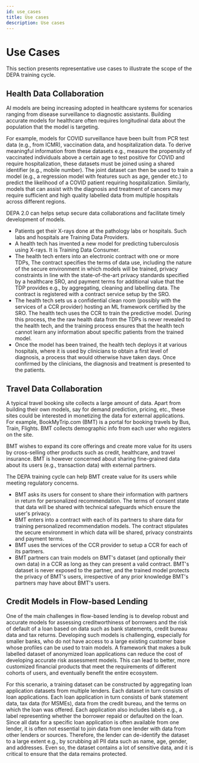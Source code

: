 ```yaml
---
id: use_cases
title: Use cases
description: Use cases
---
```


# Use Cases

This section presents representative use cases to illustrate the scope of the DEPA training cycle. 

## Health Data Collaboration
AI models are being increasing adopted in healthcare systems for scenarios ranging from disease surveillance to diagnostic assistants. Building accurate models for healthcare often requires longitudinal data about the population that the model is targeting. 

For example, models for COVID surveillance have been built from PCR test data (e.g., from ICMR), vaccination data, and hospitalization data. To derive meaningful information from these datasets e.g., measure the propensity of vaccinated individuals above a certain age to test positive for COVID and require hospitalization, these datasets must be joined using a shared identifier (e.g., mobile number). The joint dataset can then be used to train a model (e.g., a regression model with features such as age, gender etc.) to predict the likelihood of a COVID patient requiring hospitalization. Similarly, models that can assist with the diagnosis and treatment of cancers may require sufficient and high quality labelled data from multiple hospitals across different regions. 

DEPA 2.0 can helps setup secure data collaborations and facilitate timely development of models. 

- Patients get their X-rays done at the pathology labs or hospitals. Such labs and hospitals are Training Data Providers.
- A health tech has invented a new model for predicting tuberculosis using X-rays. It is Training Data Consumer.
- The health tech enters into an electronic contract with one or more TDPs, The contract specifies the terms of data use, including the nature of the secure environment in which models will be trained, privacy constraints in line with the state-of-the-art privacy standards specified by a healthcare SRO, and payment terms for additional value that the TDP provides e.g., by aggregating, cleaning and labelling data. The contract is registered with a contract service setup by the SRO. 
- The health tech sets us a confidential clean room (possibly with the services of a CCR provider) hosting an ML framework certified by the SRO. The health tech uses the CCR to train the predictive model. During this process, the the raw health data from the TDPs is never revealed to the health tech, and the training process ensures that the health tech cannot learn any information about specific patients from the trained model.  
- Once the model has been trained, the health tech deploys it at various hospitals, where it is used by clinicians to obtain a first level of diagnosis, a process that would otherwise have taken days. Once confirmed by the clinicians, the diagnosis and treatment is presented to the patients. 

## Travel Data Collaboration
A typical travel booking site collects a large amount of data. Apart from building their own models, say for demand prediction, pricing, etc., these sites could be interested in monetizing the data for external applications. For example, BookMyTrip.com (BMT) is a portal for booking travels by Bus, Train, Flights. BMT collects demographic info from each user who registers on the site. 

BMT wishes to expand its core offerings and create more value for its users by cross-selling other products such as credit, healthcare, and travel insurance. BMT is however concerned about sharing fine-grained data about its users (e.g., transaction data) with external partners.

The DEPA training cycle can help BMT create value for its users while meeting regulatory concerns. 

- BMT asks its users for consent to share their information with partners in return for personalized recommendation. The terms of consent state that data will be shared with technical safeguards which ensure the user's privacy.
- BMT enters into a contract with each of its partners to share data for training personalized recommendation models. The contract stipulates the secure environment in which data will be shared, privacy constraints and payment terms. 
- BMT uses the services of the CCR provider to setup a CCR for each of its partners. 
- BMT partners can train models on BMT's dataset (and optionally their own data) in a CCR as long as they can present a valid contract. BMT's dataset is never exposed to the partner, and the trained model protects the privacy of BMT's users, irrespective of any prior knowledge BMT's partners may have about BMT's users. 

## Credit Models in Flow-based Lending

One of the main challenges in flow-based lending is to develop robust and accurate models for assessing creditworthiness of borrowers and the risk of default of a loan based on data such as bank statements, credit bureau data and tax returns. Developing such models is challenging, especially for smaller banks, who do not have access to a large existing customer base whose profiles can be used to train models. A framework that makes a bulk labelled dataset of anonymized loan applications can reduce the cost of developing accurate risk assessment models. This can lead to better, more customized financial products that meet the requirements of different cohorts of users, and eventually benefit the entire ecosystem. 

For this scenario, a training dataset can be constructed by aggregating loan application datasets from multiple lenders. Each dataset in turn consists of loan applications. Each loan application in turn consists of bank statement data, tax data (for MSMEs), data from the credit bureau, and the terms on which the loan was offered. Each application also includes labels e.g., a label representing whether the borrower repaid or defaulted on the loan. Since all data for a specific loan application is often available from one lender, it is often not essential to join data from one lender with data from other lenders or sources. Therefore, the lender can de-identify the dataset to a large extent e.g., by scrubbing all PII data such as name, age, gender, and addresses. Even so, the dataset contains a lot of sensitive data, and it is critical to ensure that the data remains protected. 
